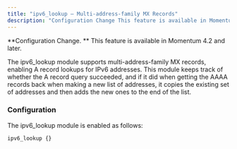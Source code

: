 ```yaml
---
title: "ipv6_lookup – Multi-address-family MX Records"
description: "Configuration Change This feature is available in Momentum 4 2 and later The ipv 6 lookup module supports multi address family MX records enabling A record lookups for I Pv 6 addresses This module keeps track of whether the A record query succeeded and if it did when getting the..."
---
```


<a name="idp21948288"></a> 

**Configuration Change. ** This feature is available in Momentum 4.2 and later.

The ipv6_lookup module supports multi-address-family MX records, enabling A record lookups for IPv6 addresses. This module keeps track of whether the A record query succeeded, and if it did when getting the AAAA records back when making a new list of addresses, it copies the existing set of addresses and then adds the new ones to the end of the list.

### <a name="modules.ipv6_lookup.config"></a> Configuration

The ipv6_lookup module is enabled as follows:

<a name="modules.ipv6_lookup.example"></a> 


`ipv6_lookup {}`